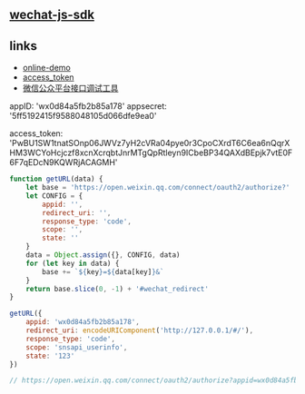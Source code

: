 ## [wechat-js-sdk](https://mp.weixin.qq.com/)

## links

- [online-demo](http://203.195.235.76/jssdk/)
- [access_token](https://mp.weixin.qq.com/wiki?t=resource/res_main&id=mp1421140183)
- [微信公众平台接口调试工具](https://mp.weixin.qq.com/debug/)


appID: 'wx0d84a5fb2b85a178'
appsecret: '5ff5192415f9588048105d066dfe9ea0'

access_token: 'PwBU1SW1tnatSOnp06JWVz7yH2cVRa04pye0r3CpoCXrdT6C6ea6nQqrXHM3WCYoHcjczf8xcnXcrqbtJnrMTgQpRtleyn9ICbeBP34QAXdBEpjk7vtE0F6F7qEDcN9KQWRjACAGMH'


```js
function getURL(data) {
	let base = 'https://open.weixin.qq.com/connect/oauth2/authorize?'
	let CONFIG = {
		appid: '',
		redirect_uri: '',
		response_type: 'code',
		scope: '',
		state: ''
	}
	data = Object.assign({}, CONFIG, data)
	for (let key in data) {
		base += `${key}=${data[key]}&`
	}
	return base.slice(0, -1) + '#wechat_redirect'
}

getURL({
	appid: 'wx0d84a5fb2b85a178',
	redirect_uri: encodeURIComponent('http://127.0.0.1/#/'),
	response_type: 'code',
	scope: 'snsapi_userinfo',
	state: '123'
})

// https://open.weixin.qq.com/connect/oauth2/authorize?appid=wx0d84a5fb2b85a178&redirect_uri=http%3A%2F%2F127.0.0.1%2F%23%2F&response_type=code&scope=snsapi_userinfo&state=123&uin=MjE5MjEzNjQxNA%3D%3D&key=404ed2e603d9fa6e074c9c69d547223f395dec40945aad69f2f6e1874daaf78dcdf952a77c9a800e5068917d4b7f3fef&pass_ticket=QLtl4+AY/QdStFDGYO7wPoMY425LkKIsHIIakyX1ExP/EVYDC1weK7JmS13W2MvyV5DvkzY3EKxdwoF9z+Trnw==
```



